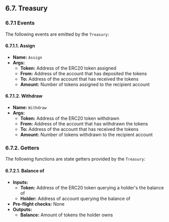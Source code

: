 ## 6.7. Treasury

### 6.7.1 Events

The following events are emitted by the `Treasury`:

#### 6.7.1.1. Assign

- **Name:** `Assign`
- **Args:**
    - **Token:** Address of the ERC20 token assigned
    - **From:** Address of the account that has deposited the tokens
    - **To:** Address of the account that has received the tokens
    - **Amount:** Number of tokens assigned to the recipient account

#### 6.7.1.2. Withdraw

- **Name:** `Withdraw`
- **Args:**
    - **Token:** Address of the ERC20 token withdrawn
    - **From:** Address of the account that has withdrawn the tokens
    - **To:** Address of the account that has received the tokens
    - **Amount:** Number of tokens withdrawn to the recipient account

### 6.7.2. Getters

The following functions are state getters provided by the `Treasury`:

#### 6.7.2.1. Balance of

- **Inputs:**
    - **Token:** Address of the ERC20 token querying a holder's the balance of
    - **Holder:** Address of account querying the balance of
- **Pre-flight checks:** None
- **Outputs:**
    - **Balance:** Amount of tokens the holder owns
